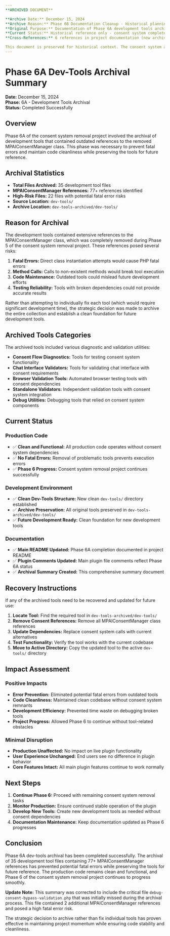 ```yaml
---
**ARCHIVED DOCUMENT**

**Archive Date:** December 15, 2024  
**Archive Reason:** Phase 6B Documentation Cleanup - Historical planning document  
**Original Purpose:** Documentation of Phase 6A development tools archival process  
**Current Status:** Historical reference only - consent system completely removed  
**Cross-References:** 6 references in project documentation (now archived)  

This document is preserved for historical context. The consent system and all related functionality described herein has been completely removed from the MemberPress AI Assistant plugin.
---
```


# Phase 6A Dev-Tools Archival Summary

**Date:** December 15, 2024  
**Phase:** 6A - Development Tools Archival  
**Status:** Completed Successfully  

## Overview

Phase 6A of the consent system removal project involved the archival of development tools that contained outdated references to the removed MPAIConsentManager class. This phase was necessary to prevent fatal errors and maintain code cleanliness while preserving the tools for future reference.

## Archival Statistics

- **Total Files Archived:** 35 development tool files
- **MPAIConsentManager References:** 77+ references identified
- **High-Risk Files:** 22 files with potential fatal error risks
- **Source Location:** `dev-tools/`
- **Archive Location:** `dev-tools-archived/dev-tools/`

## Reason for Archival

The development tools contained extensive references to the MPAIConsentManager class, which was completely removed during Phase 5 of the consent system removal project. These references posed several risks:

1. **Fatal Errors:** Direct class instantiation attempts would cause PHP fatal errors
2. **Method Calls:** Calls to non-existent methods would break tool execution
3. **Code Maintenance:** Outdated tools could mislead future development efforts
4. **Testing Reliability:** Tools with broken dependencies could not provide accurate results

Rather than attempting to individually fix each tool (which would require significant development time), the strategic decision was made to archive the entire collection and establish a clean foundation for future development tools.

## Archived Tools Categories

The archived tools included various diagnostic and validation utilities:

- **Consent Flow Diagnostics:** Tools for testing consent system functionality
- **Chat Interface Validators:** Tools for validating chat interface with consent requirements
- **Browser Validation Tools:** Automated browser testing tools with consent dependencies
- **Standalone Validators:** Independent validation tools with consent system integration
- **Debug Utilities:** Debugging tools that relied on consent system components

## Current Status

### Production Code
- ✅ **Clean and Functional:** All production code operates without consent system dependencies
- ✅ **No Fatal Errors:** Removal of problematic tools prevents execution errors
- ✅ **Phase 6 Progress:** Consent system removal project continues successfully

### Development Environment
- ✅ **Clean Dev-Tools Structure:** New clean `dev-tools/` directory established
- ✅ **Archive Preservation:** All original tools preserved in `dev-tools-archived/dev-tools/`
- ✅ **Future Development Ready:** Clean foundation for new development tools

### Documentation
- ✅ **Main README Updated:** Phase 6A completion documented in project README
- ✅ **Plugin Comments Updated:** Main plugin file comments reflect Phase 6A status
- ✅ **Archival Summary Created:** This comprehensive summary document

## Recovery Instructions

If any of the archived tools need to be recovered and updated for future use:

1. **Locate Tool:** Find the required tool in `dev-tools-archived/dev-tools/`
2. **Remove Consent References:** Remove all MPAIConsentManager class references
3. **Update Dependencies:** Replace consent system calls with current alternatives
4. **Test Functionality:** Verify the tool works with the current codebase
5. **Move to Active Directory:** Copy the updated tool to the active `dev-tools/` directory

## Impact Assessment

### Positive Impacts
- **Error Prevention:** Eliminated potential fatal errors from outdated tools
- **Code Cleanliness:** Maintained clean codebase without consent system remnants
- **Development Efficiency:** Prevented time waste on debugging broken tools
- **Project Progress:** Allowed Phase 6 to continue without tool-related obstacles

### Minimal Disruption
- **Production Unaffected:** No impact on live plugin functionality
- **User Experience Unchanged:** End users see no difference in plugin behavior
- **Core Features Intact:** All main plugin features continue to work normally

## Next Steps

1. **Continue Phase 6:** Proceed with remaining consent system removal tasks
2. **Monitor Production:** Ensure continued stable operation of the plugin
3. **Develop New Tools:** Create new development tools as needed without consent dependencies
4. **Documentation Maintenance:** Keep documentation updated as Phase 6 progresses

## Conclusion

Phase 6A dev-tools archival has been completed successfully. The archival of 35 development tool files containing 77+ MPAIConsentManager references has prevented potential fatal errors while preserving the tools for future reference. The production code remains clean and functional, and Phase 6 of the consent system removal project continues to progress smoothly.

**Update Note:** This summary was corrected to include the critical file `debug-consent-bypass-validation.php` that was initially missed during the archival process. This file contained 2 additional MPAIConsentManager references and posed a high fatal error risk.

The strategic decision to archive rather than fix individual tools has proven effective in maintaining project momentum while ensuring code stability and cleanliness.